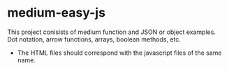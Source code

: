 # medium-easy-js
This project conisists of medium function and JSON or object examples. Dot notation, arrow functions, arrays, boolean methods, etc.

- The HTML files should correspond with the javascript files of the same name.
